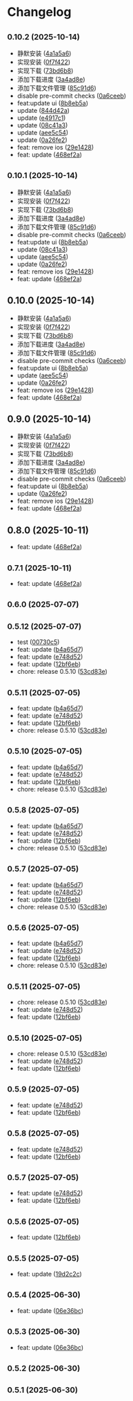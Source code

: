 # Changelog

## <small>0.10.2 (2025-10-14)</small>

* 静默安装 ([4a1a5a6](https://github.com/Riuhou/react-native-kiosk-manager/commit/4a1a5a6))
* 实现安装 ([0f7f422](https://github.com/Riuhou/react-native-kiosk-manager/commit/0f7f422))
* 实现下载 ([73bd6b8](https://github.com/Riuhou/react-native-kiosk-manager/commit/73bd6b8))
* 添加下载进度 ([3a4ad8e](https://github.com/Riuhou/react-native-kiosk-manager/commit/3a4ad8e))
* 添加下载文件管理 ([85c91d6](https://github.com/Riuhou/react-native-kiosk-manager/commit/85c91d6))
* disable pre-commit checks ([0a6ceeb](https://github.com/Riuhou/react-native-kiosk-manager/commit/0a6ceeb))
* feat:update ui ([8b8eb5a](https://github.com/Riuhou/react-native-kiosk-manager/commit/8b8eb5a))
* update ([844d42a](https://github.com/Riuhou/react-native-kiosk-manager/commit/844d42a))
* update ([e4917c1](https://github.com/Riuhou/react-native-kiosk-manager/commit/e4917c1))
* update ([08c41a3](https://github.com/Riuhou/react-native-kiosk-manager/commit/08c41a3))
* update ([aee5c54](https://github.com/Riuhou/react-native-kiosk-manager/commit/aee5c54))
* update ([0a26fe2](https://github.com/Riuhou/react-native-kiosk-manager/commit/0a26fe2))
* feat: remove ios ([29e1428](https://github.com/Riuhou/react-native-kiosk-manager/commit/29e1428))
* feat: update ([468ef2a](https://github.com/Riuhou/react-native-kiosk-manager/commit/468ef2a))

## <small>0.10.1 (2025-10-14)</small>

* 静默安装 ([4a1a5a6](https://github.com/Riuhou/react-native-kiosk-manager/commit/4a1a5a6))
* 实现安装 ([0f7f422](https://github.com/Riuhou/react-native-kiosk-manager/commit/0f7f422))
* 实现下载 ([73bd6b8](https://github.com/Riuhou/react-native-kiosk-manager/commit/73bd6b8))
* 添加下载进度 ([3a4ad8e](https://github.com/Riuhou/react-native-kiosk-manager/commit/3a4ad8e))
* 添加下载文件管理 ([85c91d6](https://github.com/Riuhou/react-native-kiosk-manager/commit/85c91d6))
* disable pre-commit checks ([0a6ceeb](https://github.com/Riuhou/react-native-kiosk-manager/commit/0a6ceeb))
* feat:update ui ([8b8eb5a](https://github.com/Riuhou/react-native-kiosk-manager/commit/8b8eb5a))
* update ([08c41a3](https://github.com/Riuhou/react-native-kiosk-manager/commit/08c41a3))
* update ([aee5c54](https://github.com/Riuhou/react-native-kiosk-manager/commit/aee5c54))
* update ([0a26fe2](https://github.com/Riuhou/react-native-kiosk-manager/commit/0a26fe2))
* feat: remove ios ([29e1428](https://github.com/Riuhou/react-native-kiosk-manager/commit/29e1428))
* feat: update ([468ef2a](https://github.com/Riuhou/react-native-kiosk-manager/commit/468ef2a))

## 0.10.0 (2025-10-14)

* 静默安装 ([4a1a5a6](https://github.com/Riuhou/react-native-kiosk-manager/commit/4a1a5a6))
* 实现安装 ([0f7f422](https://github.com/Riuhou/react-native-kiosk-manager/commit/0f7f422))
* 实现下载 ([73bd6b8](https://github.com/Riuhou/react-native-kiosk-manager/commit/73bd6b8))
* 添加下载进度 ([3a4ad8e](https://github.com/Riuhou/react-native-kiosk-manager/commit/3a4ad8e))
* 添加下载文件管理 ([85c91d6](https://github.com/Riuhou/react-native-kiosk-manager/commit/85c91d6))
* disable pre-commit checks ([0a6ceeb](https://github.com/Riuhou/react-native-kiosk-manager/commit/0a6ceeb))
* feat:update ui ([8b8eb5a](https://github.com/Riuhou/react-native-kiosk-manager/commit/8b8eb5a))
* update ([aee5c54](https://github.com/Riuhou/react-native-kiosk-manager/commit/aee5c54))
* update ([0a26fe2](https://github.com/Riuhou/react-native-kiosk-manager/commit/0a26fe2))
* feat: remove ios ([29e1428](https://github.com/Riuhou/react-native-kiosk-manager/commit/29e1428))
* feat: update ([468ef2a](https://github.com/Riuhou/react-native-kiosk-manager/commit/468ef2a))

## 0.9.0 (2025-10-14)

* 静默安装 ([4a1a5a6](https://github.com/Riuhou/react-native-kiosk-manager/commit/4a1a5a6))
* 实现安装 ([0f7f422](https://github.com/Riuhou/react-native-kiosk-manager/commit/0f7f422))
* 实现下载 ([73bd6b8](https://github.com/Riuhou/react-native-kiosk-manager/commit/73bd6b8))
* 添加下载进度 ([3a4ad8e](https://github.com/Riuhou/react-native-kiosk-manager/commit/3a4ad8e))
* 添加下载文件管理 ([85c91d6](https://github.com/Riuhou/react-native-kiosk-manager/commit/85c91d6))
* disable pre-commit checks ([0a6ceeb](https://github.com/Riuhou/react-native-kiosk-manager/commit/0a6ceeb))
* feat:update ui ([8b8eb5a](https://github.com/Riuhou/react-native-kiosk-manager/commit/8b8eb5a))
* update ([0a26fe2](https://github.com/Riuhou/react-native-kiosk-manager/commit/0a26fe2))
* feat: remove ios ([29e1428](https://github.com/Riuhou/react-native-kiosk-manager/commit/29e1428))
* feat: update ([468ef2a](https://github.com/Riuhou/react-native-kiosk-manager/commit/468ef2a))

## 0.8.0 (2025-10-11)

* feat: update ([468ef2a](https://github.com/Riuhou/react-native-kiosk-manager/commit/468ef2a))

## <small>0.7.1 (2025-10-11)</small>

* feat: update ([468ef2a](https://github.com/Riuhou/react-native-kiosk-manager/commit/468ef2a))

## <small>0.6.0 (2025-07-07)</small>

## <small>0.5.12 (2025-07-07)</small>

- test ([00730c5](https://github.com/Riuhou/react-native-kiosk-manager/commit/00730c5))
- feat: update ([b4a65d7](https://github.com/Riuhou/react-native-kiosk-manager/commit/b4a65d7))
- feat: update ([e748d52](https://github.com/Riuhou/react-native-kiosk-manager/commit/e748d52))
- feat: update ([12bf6eb](https://github.com/Riuhou/react-native-kiosk-manager/commit/12bf6eb))
- chore: release 0.5.10 ([53cd83e](https://github.com/Riuhou/react-native-kiosk-manager/commit/53cd83e))

## <small>0.5.11 (2025-07-05)</small>

- feat: update ([b4a65d7](https://github.com/Riuhou/react-native-kiosk-manager/commit/b4a65d7))
- feat: update ([e748d52](https://github.com/Riuhou/react-native-kiosk-manager/commit/e748d52))
- feat: update ([12bf6eb](https://github.com/Riuhou/react-native-kiosk-manager/commit/12bf6eb))
- chore: release 0.5.10 ([53cd83e](https://github.com/Riuhou/react-native-kiosk-manager/commit/53cd83e))

## <small>0.5.10 (2025-07-05)</small>

- feat: update ([b4a65d7](https://github.com/Riuhou/react-native-kiosk-manager/commit/b4a65d7))
- feat: update ([e748d52](https://github.com/Riuhou/react-native-kiosk-manager/commit/e748d52))
- feat: update ([12bf6eb](https://github.com/Riuhou/react-native-kiosk-manager/commit/12bf6eb))
- chore: release 0.5.10 ([53cd83e](https://github.com/Riuhou/react-native-kiosk-manager/commit/53cd83e))

## <small>0.5.8 (2025-07-05)</small>

- feat: update ([b4a65d7](https://github.com/Riuhou/react-native-kiosk-manager/commit/b4a65d7))
- feat: update ([e748d52](https://github.com/Riuhou/react-native-kiosk-manager/commit/e748d52))
- feat: update ([12bf6eb](https://github.com/Riuhou/react-native-kiosk-manager/commit/12bf6eb))
- chore: release 0.5.10 ([53cd83e](https://github.com/Riuhou/react-native-kiosk-manager/commit/53cd83e))

## <small>0.5.7 (2025-07-05)</small>

- feat: update ([b4a65d7](https://github.com/Riuhou/react-native-kiosk-manager/commit/b4a65d7))
- feat: update ([e748d52](https://github.com/Riuhou/react-native-kiosk-manager/commit/e748d52))
- feat: update ([12bf6eb](https://github.com/Riuhou/react-native-kiosk-manager/commit/12bf6eb))
- chore: release 0.5.10 ([53cd83e](https://github.com/Riuhou/react-native-kiosk-manager/commit/53cd83e))

## <small>0.5.6 (2025-07-05)</small>

- feat: update ([b4a65d7](https://github.com/Riuhou/react-native-kiosk-manager/commit/b4a65d7))
- feat: update ([e748d52](https://github.com/Riuhou/react-native-kiosk-manager/commit/e748d52))
- feat: update ([12bf6eb](https://github.com/Riuhou/react-native-kiosk-manager/commit/12bf6eb))
- chore: release 0.5.10 ([53cd83e](https://github.com/Riuhou/react-native-kiosk-manager/commit/53cd83e))

## <small>0.5.11 (2025-07-05)</small>

- chore: release 0.5.10 ([53cd83e](https://github.com/Riuhou/react-native-kiosk-manager/commit/53cd83e))
- feat: update ([e748d52](https://github.com/Riuhou/react-native-kiosk-manager/commit/e748d52))
- feat: update ([12bf6eb](https://github.com/Riuhou/react-native-kiosk-manager/commit/12bf6eb))

## <small>0.5.10 (2025-07-05)</small>

- chore: release 0.5.10 ([53cd83e](https://github.com/Riuhou/react-native-kiosk-manager/commit/53cd83e))
- feat: update ([e748d52](https://github.com/Riuhou/react-native-kiosk-manager/commit/e748d52))
- feat: update ([12bf6eb](https://github.com/Riuhou/react-native-kiosk-manager/commit/12bf6eb))

## <small>0.5.9 (2025-07-05)</small>

- feat: update ([e748d52](https://github.com/Riuhou/react-native-kiosk-manager/commit/e748d52))
- feat: update ([12bf6eb](https://github.com/Riuhou/react-native-kiosk-manager/commit/12bf6eb))

## <small>0.5.8 (2025-07-05)</small>

- feat: update ([e748d52](https://github.com/Riuhou/react-native-kiosk-manager/commit/e748d52))
- feat: update ([12bf6eb](https://github.com/Riuhou/react-native-kiosk-manager/commit/12bf6eb))

## <small>0.5.7 (2025-07-05)</small>

- feat: update ([e748d52](https://github.com/Riuhou/react-native-kiosk-manager/commit/e748d52))
- feat: update ([12bf6eb](https://github.com/Riuhou/react-native-kiosk-manager/commit/12bf6eb))

## <small>0.5.6 (2025-07-05)</small>

- feat: update ([12bf6eb](https://github.com/Riuhou/react-native-kiosk-manager/commit/12bf6eb))

## <small>0.5.5 (2025-07-05)</small>

- feat: update ([19d2c2c](https://github.com/Riuhou/react-native-kiosk-manager/commit/19d2c2c))

## <small>0.5.4 (2025-06-30)</small>

- feat: update ([06e36bc](https://github.com/Riuhou/react-native-kiosk-manager/commit/06e36bc))

## <small>0.5.3 (2025-06-30)</small>

- feat: update ([06e36bc](https://github.com/Riuhou/react-native-kiosk-manager/commit/06e36bc))

## <small>0.5.2 (2025-06-30)</small>

## <small>0.5.1 (2025-06-30)</small>
